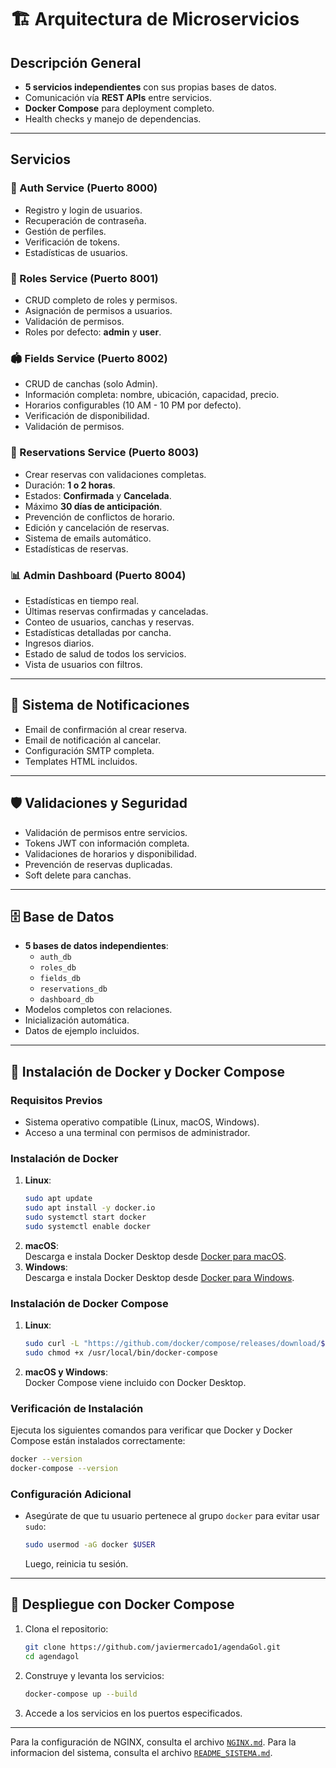 # 🏗️ Arquitectura de Microservicios

## Descripción General
- **5 servicios independientes** con sus propias bases de datos.  
- Comunicación vía **REST APIs** entre servicios.  
- **Docker Compose** para deployment completo.  
- Health checks y manejo de dependencias.  

---

## Servicios

### 🔐 Auth Service (Puerto 8000)
- Registro y login de usuarios.  
- Recuperación de contraseña.  
- Gestión de perfiles.  
- Verificación de tokens.  
- Estadísticas de usuarios.  

### 👥 Roles Service (Puerto 8001)
- CRUD completo de roles y permisos.  
- Asignación de permisos a usuarios.  
- Validación de permisos.  
- Roles por defecto: **admin** y **user**.  

### 🏟️ Fields Service (Puerto 8002)
- CRUD de canchas (solo Admin).  
- Información completa: nombre, ubicación, capacidad, precio.  
- Horarios configurables (10 AM - 10 PM por defecto).  
- Verificación de disponibilidad.  
- Validación de permisos.  

### 📅 Reservations Service (Puerto 8003)
- Crear reservas con validaciones completas.  
- Duración: **1 o 2 horas**.  
- Estados: **Confirmada** y **Cancelada**.  
- Máximo **30 días de anticipación**.  
- Prevención de conflictos de horario.  
- Edición y cancelación de reservas.  
- Sistema de emails automático.  
- Estadísticas de reservas.  

### 📊 Admin Dashboard (Puerto 8004)
- Estadísticas en tiempo real.  
- Últimas reservas confirmadas y canceladas.  
- Conteo de usuarios, canchas y reservas.  
- Estadísticas detalladas por cancha.  
- Ingresos diarios.  
- Estado de salud de todos los servicios.  
- Vista de usuarios con filtros.  

---

## 📧 Sistema de Notificaciones
- Email de confirmación al crear reserva.  
- Email de notificación al cancelar.  
- Configuración SMTP completa.  
- Templates HTML incluidos.  

---

## 🛡️ Validaciones y Seguridad
- Validación de permisos entre servicios.  
- Tokens JWT con información completa.  
- Validaciones de horarios y disponibilidad.  
- Prevención de reservas duplicadas.  
- Soft delete para canchas.  

---

## 🗄️ Base de Datos
- **5 bases de datos independientes**:  
    - `auth_db`  
    - `roles_db`  
    - `fields_db`  
    - `reservations_db`  
    - `dashboard_db`  
- Modelos completos con relaciones.  
- Inicialización automática.  
- Datos de ejemplo incluidos.  

---

## 🐳 Instalación de Docker y Docker Compose

### Requisitos Previos
- Sistema operativo compatible (Linux, macOS, Windows).
- Acceso a una terminal con permisos de administrador.

### Instalación de Docker
1. **Linux**:  
   ```bash
   sudo apt update
   sudo apt install -y docker.io
   sudo systemctl start docker
   sudo systemctl enable docker
   ```
2. **macOS**:  
   Descarga e instala Docker Desktop desde [Docker para macOS](https://www.docker.com/products/docker-desktop).
3. **Windows**:  
   Descarga e instala Docker Desktop desde [Docker para Windows](https://www.docker.com/products/docker-desktop).

### Instalación de Docker Compose
1. **Linux**:  
   ```bash
   sudo curl -L "https://github.com/docker/compose/releases/download/$(curl -s https://api.github.com/repos/docker/compose/releases/latest | grep -oP '"tag_name": "\K(.*)(?=")')/docker-compose-$(uname -s)-$(uname -m)" -o /usr/local/bin/docker-compose
   sudo chmod +x /usr/local/bin/docker-compose
   ```
2. **macOS y Windows**:  
   Docker Compose viene incluido con Docker Desktop.

### Verificación de Instalación
Ejecuta los siguientes comandos para verificar que Docker y Docker Compose están instalados correctamente:
```bash
docker --version
docker-compose --version
```

### Configuración Adicional
- Asegúrate de que tu usuario pertenece al grupo `docker` para evitar usar `sudo`:
  ```bash
  sudo usermod -aG docker $USER
  ```
  Luego, reinicia tu sesión.

---

## 🚀 Despliegue con Docker Compose
1. Clona el repositorio:
   ```bash
   git clone https://github.com/javiermercado1/agendaGol.git
   cd agendagol
   ```
2. Construye y levanta los servicios:
   ```bash
   docker-compose up --build
   ```
3. Accede a los servicios en los puertos especificados.

---

Para la configuración de NGINX, consulta el archivo [`NGINX.md`](NGINX.md).
Para la informacion del sistema, consulta el archivo [`README_SISTEMA.md`](README_SISTEMA.md).
